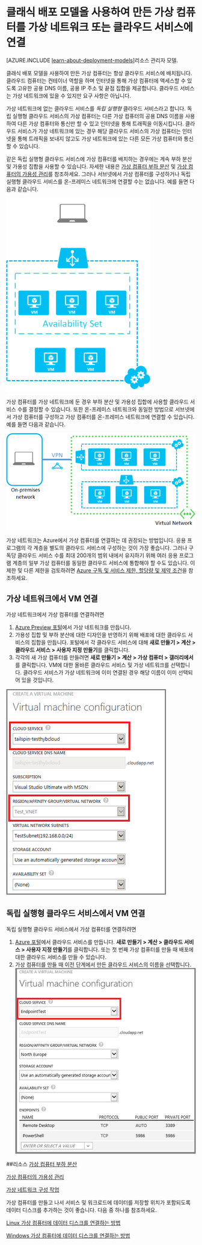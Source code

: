 <properties
	pageTitle="클라우드 서비스에서 VM 연결 | Microsoft Azure"
	description="클래식 배포 모델을 사용하여 만든 가상 컴퓨터를 Azure 클라우드 서비스 또는 가상 네트워크에 연결합니다."
	services="virtual-machines"
	documentationCenter=""
	authors="cynthn"
	manager="timlt"
	editor=""
	tags="azure-service-management"/>

<tags
	ms.service="virtual-machines"
	ms.workload="infrastructure-services"
	ms.tgt_pltfrm="vm-multiple"
	ms.devlang="na"
	ms.topic="article"
	ms.date="10/15/2015"
	ms.author="cynthn"/>


# 클래식 배포 모델을 사용하여 만든 가상 컴퓨터를 가상 네트워크 또는 클라우드 서비스에 연결

[AZURE.INCLUDE [learn-about-deployment-models](../../includes/learn-about-deployment-models-classic-include.md)]리소스 관리자 모델.


클래식 배포 모델을 사용하여 만든 가상 컴퓨터는 항상 클라우드 서비스에 배치됩니다. 클라우드 컴퓨터는 컨테이너 역할을 하며 인터넷을 통해 가상 컴퓨터에 액세스할 수 있도록 고유한 공용 DNS 이름, 공용 IP 주소 및 끝점 집합을 제공합니다. 클라우드 서비스는 가상 네트워크에 있을 수 있지만 요구 사항은 아닙니다.

가상 네트워크에 없는 클라우드 서비스를 *독립 실행형* 클라우드 서비스라고 합니다. 독립 실행형 클라우드 서비스의 가상 컴퓨터는 다른 가상 컴퓨터의 공용 DNS 이름을 사용하여 다른 가상 컴퓨터와 통신만 할 수 있고 인터넷을 통해 트래픽을 이동시킵니다. 클라우드 서비스가 가상 네트워크에 있는 경우 해당 클라우드 서비스의 가상 컴퓨터는 인터넷을 통해 트래픽을 보내지 않고도 가상 네트워크에 있는 다른 모든 가상 컴퓨터와 통신할 수 있습니다.

같은 독립 실행형 클라우드 서비스에 가상 컴퓨터를 배치하는 경우에는 계속 부하 분산 및 가용성 집합을 사용할 수 있습니다. 자세한 내용은 [가상 컴퓨터 부하 분산](../articles/load-balance-virtual-machines.md) 및 [가상 컴퓨터의 가용성 관리](../articles/manage-availability-virtual-machines.md)를 참조하세요. 그러나 서브넷에서 가상 컴퓨터를 구성하거나 독립 실행형 클라우드 서비스를 온-프레미스 네트워크에 연결할 수는 없습니다. 예를 들면 다음과 같습니다.

![독립 실행형 클라우드 서비스의 가상 컴퓨터](./media/howto-connect-vm-cloud-service/CloudServiceExample.png)

가상 컴퓨터를 가상 네트워크에 둔 경우 부하 분산 및 가용성 집합에 사용할 클라우드 서비스 수를 결정할 수 있습니다. 또한 온-프레미스 네트워크와 동일한 방법으로 서브넷에서 가상 컴퓨터를 구성하고 가상 컴퓨터를 온-프레미스 네트워크에 연결할 수 있습니다. 예를 들면 다음과 같습니다.

![가상 네트워크의 가상 컴퓨터](./media/howto-connect-vm-cloud-service/VirtualNetworkExample.png)

가상 네트워크는 Azure에서 가상 컴퓨터를 연결하는 데 권장되는 방법입니다. 응용 프로그램의 각 계층을 별도의 클라우드 서비스에 구성하는 것이 가장 좋습니다. 그러나 구독당 클라우드 서비스 수를 최대 200개의 범위 내에서 유지하기 위해 여러 응용 프로그램 계층의 일부 가상 컴퓨터를 동일한 클라우드 서비스에 통합해야 할 수도 있습니다. 이 제한 및 다른 제한을 검토하려면 [Azure 구독 및 서비스 제한, 할당량 및 제약 조건](../azure-subscription-service-limits.md)을 참조하세요.

## 가상 네트워크에서 VM 연결

가상 네트워크에서 가상 컴퓨터를 연결하려면

1.	[Azure Preview 포털](../articles/virtual-network/virtual-networks-create-vnet-classic-pportal.md)에서 가상 네트워크를 만듭니다.
2.	가용성 집합 및 부하 분산에 대한 디자인을 반영하기 위해 배포에 대한 클라우드 서비스의 집합을 만듭니다. 포털에서 각 클라우드 서비스에 대해 **새로 만들기 > 계산 > 클라우드 서비스 > 사용자 지정 만들기**를 클릭합니다.
3.	각각의 새 가상 컴퓨터를 만들려면 **새로 만들기 > 계산 > 가상 컴퓨터 > 갤러리에서**를 클릭합니다. VM에 대한 올바른 클라우드 서비스 및 가상 네트워크를 선택합니다. 클라우드 서비스가 가상 네트워크에 이미 연결된 경우 해당 이름이 이미 선택되어 있을 것입니다.

![가상 컴퓨터에 대한 클라우드 서비스 선택](./media/howto-connect-vm-cloud-service/VMConfig1.png)

## 독립 실행형 클라우드 서비스에서 VM 연결

독립 실행형 클라우드 서비스에서 가상 컴퓨터를 연결하려면

1.	[Azure 포털](http://manage.windowsazure.com)에서 클라우드 서비스를 만듭니다. **새로 만들기 > 계산 > 클라우드 서비스 > 사용자 지정 만들기**를 클릭합니다. 또는 첫 번째 가상 컴퓨터를 만들 때 배포에 대한 클라우드 서비스를 만들 수 있습니다.
2.	가상 컴퓨터를 만들 때 이전 단계에서 만든 클라우드 서비스의 이름을 선택합니다. ![기존 클라우드 서비스에 가상 컴퓨터 추가](./media/howto-connect-vm-cloud-service/Connect-VM-to-CS.png)

##리소스
[가상 컴퓨터 부하 분산](../articles/load-balance-virtual-machines.md)

[가상 컴퓨터의 가용성 관리](../articles/manage-availability-virtual-machines.md)

[가상 네트워크 구성 작업](../documentation/services/virtual-machines/)

가상 컴퓨터를 만들고 나서 서비스 및 워크로드에 데이터를 저장할 위치가 포함되도록 데이터 디스크를 추가하는 것이 좋습니다. 다음 중 하나를 참조하세요.

[Linux 가상 컴퓨터에 데이터 디스크를 연결하는 방법](../articles/virtual-machines/virtual-machines-linux-how-to-attach-disk.md)

[Windows 가상 컴퓨터에 데이터 디스크를 연결하는 방법](../articles/virtual-machines/storage-windows-attach-disk.md)

<!---HONumber=Nov15_HO2-->
